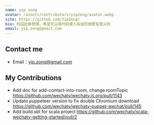 ```yaml
---
name: yip zong
avatar: /assets/contributors/yipzong/avatar.webp
site: https://github.com/YipZong/
bio: 校园社群管理，希望可以用代码使人有经历做更有意义的
email: yip.zong@gmail.com
---
```


## Contact me

- Email：<yip.zong@gmail.com>

## My Contributions

- Add doc for add-contact-into-room, change roomTopic <https://github.com/wechaty/wechaty.js.org/pull/1143>
- Update puppeteer version to fix double Chromium download <https://github.com/wechaty/wechaty-puppet-wechat/pull/145>
- Add build.sbt for scala project <https://github.com/wechaty/scala-wechaty-getting-started/pull/2>
